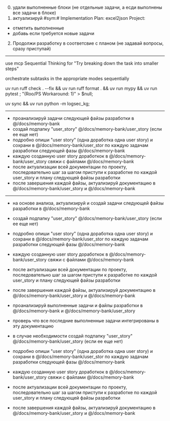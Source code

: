 0. удали выполненные блоки (не отдельные задачи, а есди выполнены все задачи в блоке)
1. актуализируй #sym:# Implementation Plan: excel2json Project:
- отметить выполненные
-  добавь если требуется новые задачи
2. Продолжи разработку в соответсвие с планом (не задавай вопросы, сразу приступай)


---
use mcp Sequential Thinking for "Try breaking down the task into smaller steps"


orchestrate subtasks in the appropriate modes sequentially



uv run ruff check . --fix && uv run ruff format . && uv run mypy && uv run pytest ; "(Roo/PS Workaround: 1)" > $null;

uv sync && uv run python -m logsec_kg; 



---
- проанализируй задачи следующей файзы разработки в @/docs/memory-bank 
- создай подпапку "user_story" @/docs/memory-bank/user_story (если ее еще нет)
- подробно опиши "user story" (одна доработка одна user story) и сохрани в @/docs/memory-bank/user_stor по каждую задачам разработки следующей фазы @/docs/memory-bank 
- каждую созданную user story доработкок в @/docs/memory-bank/user_story свяжи c файлами @/docs/memory-bank 
- после актуализации всей документации по проекту, последовательно шаг за шагом приступи к разработке по каждой user_story и плану следующей файзы разработки 
- после завершения каждой файзы, актуализируй документацию в @/docs/memory-bank/user_story  и @/docs/memory-bank

---

- на основе анализа, актуализируй и создай задачи следующей файзы разработки в @/docs/memory-bank 
- создай подпапку "user_story" @/docs/memory-bank/user_story (если ее еще нет)
- подробно опиши "user story" (одна доработка одна user story) и сохрани в @/docs/memory-bank/user_stor по каждую задачам разработки следующей фазы @/docs/memory-bank 
- каждую созданную user story доработкок в @/docs/memory-bank/user_story свяжи c файлами @/docs/memory-bank 
- после актуализации всей документации по проекту, последовательно шаг за шагом приступи к разработке по каждой user_story и плану следующей файзы разработки 
- после завершения каждой файзы, актуализируй документацию в @/docs/memory-bank/user_story  и @/docs/memory-bank


- проанализируй выполненные задачи и файлы разработки в @/docs/memory-bank и @/docs/memory-bank/user_story
- проверь что все последние выполненные задачи интегрированы в эту документацию
- в случае необходимости создай подпапку "user_story" @/docs/memory-bank/user_story (если ее еще нет)
- подробно опиши "user story" (одна доработка одна user story) и сохрани в @/docs/memory-bank/user_stor по каждую задачам разработки следующей фазы @/docs/memory-bank 
- каждую созданную user story доработкок в @/docs/memory-bank/user_story свяжи c файлами @/docs/memory-bank 
- после актуализации всей документации по проекту, последовательно шаг за шагом приступи к разработке по каждой user_story и плану следующей файзы разработки 
- после завершения каждой файзы, актуализируй документацию в @/docs/memory-bank/user_story  и @/docs/memory-bank